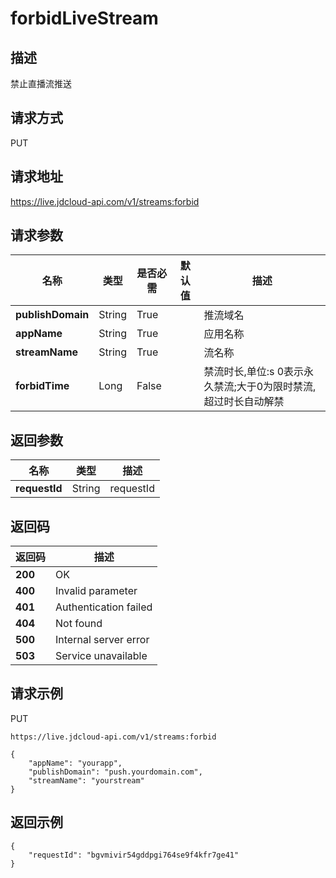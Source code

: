 # forbidLiveStream


## 描述
禁止直播流推送

## 请求方式
PUT

## 请求地址
https://live.jdcloud-api.com/v1/streams:forbid


## 请求参数
|名称|类型|是否必需|默认值|描述|
|---|---|---|---|---|
|**publishDomain**|String|True| |推流域名|
|**appName**|String|True| |应用名称|
|**streamName**|String|True| |流名称|
|**forbidTime**|Long|False| |禁流时长,单位:s 0表示永久禁流;大于0为限时禁流,超过时长自动解禁|


## 返回参数
|名称|类型|描述|
|---|---|---|
|**requestId**|String|requestId|


## 返回码
|返回码|描述|
|---|---|
|**200**|OK|
|**400**|Invalid parameter|
|**401**|Authentication failed|
|**404**|Not found|
|**500**|Internal server error|
|**503**|Service unavailable|

## 请求示例
PUT
```
https://live.jdcloud-api.com/v1/streams:forbid
```

```
{
    "appName": "yourapp", 
    "publishDomain": "push.yourdomain.com", 
    "streamName": "yourstream"
}
```

## 返回示例
```
{
    "requestId": "bgvmivir54gddpgi764se9f4kfr7ge41"
}
```
